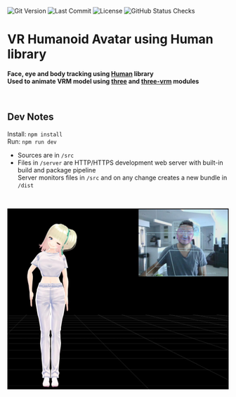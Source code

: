 ![Git Version](https://img.shields.io/github/package-json/v/vladmandic/human-vrm?style=flat-square&svg=true&label=git)
![Last Commit](https://img.shields.io/github/last-commit/vladmandic/human-vrm?style=flat-square&svg=true)
![License](https://img.shields.io/github/license/vladmandic/human-vrm?style=flat-square&svg=true)
![GitHub Status Checks](https://img.shields.io/github/checks-status/vladmandic/human-vrm/main?style=flat-square&svg=true)

# VR Humanoid Avatar using Human library

**Face, eye and body tracking using [Human](https://github.com/vladmandic/human) library**  
**Used to animate VRM model using [three](https://github.com/mrdoob/three.js) and [three-vrm](https://github.com/pixiv/three-vrm) modules**  

<br>

## Dev Notes

Install: `npm install`  
Run: `npm run dev`  

- Sources are in `/src`  
- Files in `/server` are HTTP/HTTPS development web server with built-in build and package pipeline  
  Server monitors files in `/src` and on any change creates a new bundle in `/dist`  

<br>

![Screenshot](assets/human-vrm-screenshot.jpg)
